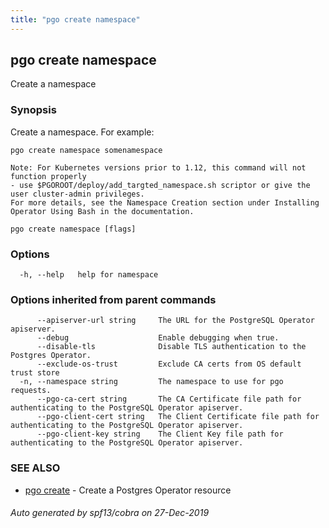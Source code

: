 ```yaml
---
title: "pgo create namespace"
---
```

## pgo create namespace

Create a namespace

### Synopsis

Create a namespace. For example:

	pgo create namespace somenamespace

	Note: For Kubernetes versions prior to 1.12, this command will not function properly
    - use $PGOROOT/deploy/add_targted_namespace.sh scriptor or give the user cluster-admin privileges.
    For more details, see the Namespace Creation section under Installing Operator Using Bash in the documentation.

```
pgo create namespace [flags]
```

### Options

```
  -h, --help   help for namespace
```

### Options inherited from parent commands

```
      --apiserver-url string     The URL for the PostgreSQL Operator apiserver.
      --debug                    Enable debugging when true.
      --disable-tls              Disable TLS authentication to the Postgres Operator.
      --exclude-os-trust         Exclude CA certs from OS default trust store
  -n, --namespace string         The namespace to use for pgo requests.
      --pgo-ca-cert string       The CA Certificate file path for authenticating to the PostgreSQL Operator apiserver.
      --pgo-client-cert string   The Client Certificate file path for authenticating to the PostgreSQL Operator apiserver.
      --pgo-client-key string    The Client Key file path for authenticating to the PostgreSQL Operator apiserver.
```

### SEE ALSO

* [pgo create](/pgo-cli/reference/pgo_create/)	 - Create a Postgres Operator resource

###### Auto generated by spf13/cobra on 27-Dec-2019
